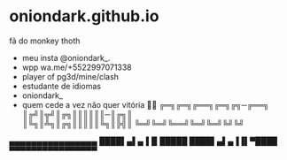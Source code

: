 # oniondark.github.io
fã do monkey thoth
- meu insta @oniondark_.                
- wpp wa.me/+5522997071338
- player of pg3d/mine/clash
- estudante de idiomas
- oniondark_
- quem cede a vez não quer vitória 📌🚷
 ╔═╗╔═╗╔══╗╔═╗╔╗─╔══╗  
 ║╔╝║╦╝║╔╗║║║║║║─║╔╗║  
 ║╚╗║╩╗║╔╗║║║║║╚╗║╠╣║ 
 ╚═╝╚═╝╚══╝╚═╝╚═╝╚╝╚╝  
   





































▄▄▄▄▄▄▄▄▄▄▄▄▄▄▄▄
████▌▄▌▄▐▐▌█████
████▌▄▌▄▐▐▌▀████
▀▀▀▀▀▀▀▀▀▀▀▀▀▀▀▀
